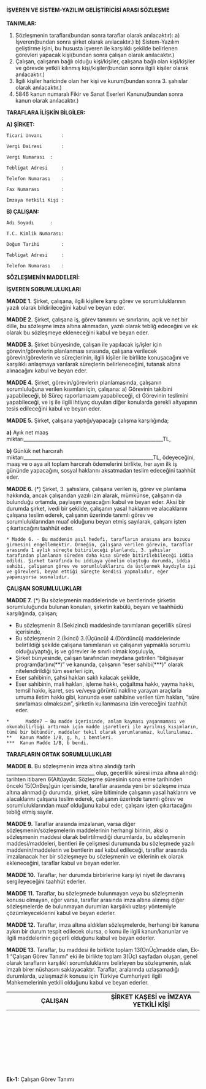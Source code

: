 #### İŞVEREN VE SİSTEM-YAZILIM GELİŞTİRİCİSİ ARASI SÖZLEŞME

**TANIMLAR:**

1) Sözleşmenin tarafları(bundan sonra taraflar olarak anılacaktır):
a) İşveren(bundan sonra şirket olarak anılacaktır.)
b) Sistem-Yazılım geliştirme işini, bu hususta işveren ile karşılıklı şekilde belirlenen görevleri yapacak kişi(bundan sonra çalışan olarak anılacaktır.)
2) Çalışan, çalışanın bağlı olduğu kişi/kişiler, çalışana bağlı olan kişi/kişiler ve görevde yetkili kılınmış kişi/kişiler(bundan sonra ilgili kişiler olarak anılacaktır.)
3) İlgili kişiler haricinde olan her kişi ve kurum(bundan sonra 3. şahıslar olarak anılacaktır.)
4) 5846 kanun numaralı Fikir ve Sanat Eserleri Kanunu(bundan sonra kanun olarak anılacaktır.)

**TARAFLARA İLİŞKİN BİLGİLER:**

**A) ŞİRKET:**

	Ticari Ünvanı		: 
	
	Vergi Dairesi		: 
	
	Vergi Numarası	: 
	
	Tebligat Adresi		: 
	
	Telefon Numarası	: 
	
	Fax Numarası		: 
	
	İmzaya Yetkili Kişi	: 
	
**B) ÇALIŞAN:**

	Adı Soyadı		: 
	
	T.C. Kimlik Numarası: 
	
	Doğum Tarihi		: 
	
	Tebligat Adresi		: 
	
	Telefon Numarası	: 
	

**SÖZLEŞMENİN MADDELERİ:**

**İŞVEREN SORUMLULUKLARI**

**MADDE 1.** Şirket, çalışana, ilgili kişilere karşı görev ve sorumluluklarının yazılı olarak bildirileceğini kabul ve beyan eder.

**MADDE 2.** Şirket, çalışana iş, görev tanımını ve sınırlarını, açık ve net bir dille, bu sözleşme imza altına alınmadan, yazılı olarak tebliğ edeceğini ve ek olarak bu sözleşmeye ekleneceğini kabul ve beyan eder.

**MADDE 3.** Şirket bünyesinde, çalışan ile yapılacak iş/işler için görevin/görevlerin planlanması sırasında, çalışana verilecek görevin/görevlerin ve süreçlerinin, ilgili kişiler ile birlikte konuşacağını ve karşılıklı anlaşmaya varılarak süreçlerin belirleneceğini, tutanak altına alınacağını kabul ve beyan eder.

**MADDE 4.** Şirket, görevin/görevlerin planlamasında, çalışanın sorumluluğuna verilen kısımları için, çalışana:
a) Görevinin takibini yapabileceği,
b) Süreç raporlamasını yapabileceği,
c) Görevinin teslimini yapabileceği,
ve iş ile ilgili ihtiyaç duyulan diğer konularda gerekli altyapının tesis edileceğini kabul ve beyan eder.

**MADDE 5.** Şirket, çalışana yaptığı/yapacağı çalışma karşılığında;

**a)** Ayık net maaş miktarı_________________________________________________________TL,

**b)** Günlük net harcırah miktarı_____________________________________________________TL,
ödeyeceğini, maaş ve o aya ait toplam harcırah ödemelerini birlikte, her ayın ilk iş gününde yapacağını, sosyal haklarını aksatmadan teslim edeceğini taahhüt eder.

**MADDE 6.** (\*) Şirket, 3. şahıslara, çalışana verilen iş, görev ve planlama hakkında, ancak çalışandan yazılı izin alarak, mümkünse, çalışanın da  bulunduğu ortamda, paylaşım yapacağını kabul ve beyan eder. Aksi bir durumda şirket, ivedi bir şekilde, çalışanın yasal haklarını ve alacaklarını çalışana teslim ederek, çalışanın üzerinde tanımlı görev ve sorumluluklarından muaf olduğunu beyan etmiş sayılarak, çalışanı işten çıkartacağını taahhüt eder.

```
* Madde 6. - Bu maddenin asıl hedefi, tarafların arasına ara bozucu girmesini engellemektir. Örneğin, çalışana verilen görevin, taraflar arasında 1 aylık süreçte bitirileceği planlandı, 3. şahıslar tarafından planlanan süreden daha kısa sürede bitirilebileceği iddia edildi. Şirket tarafında bu iddiaya yönelim oluştuğu durumda, iddia sahibi, çalışanın görev ve sorumluluklarını da üstlenmek kaydıyla işi ve görevleri, beyan ettiği süreçte kendisi yapmalıdır, eğer yapamıyorsa susmalıdır.
```

**ÇALIŞAN SORUMLULUKLARI**

**MADDE 7.** (\*) Bu sözleşmenin maddelerinde ve bentlerinde şirketin sorumluluğunda bulunan konuları, şirketin kabülü, beyanı ve taahhüdü karşılığında, çalışan; 
- Bu sözleşmenin 8.(Sekizinci) maddesinde tanımlanan geçerlilik süresi içerisinde, 
- Bu sözleşmenin 2.(İkinci) 3.(Üçüncü) 4.(Dördüncü) maddelerinde belirtildiği şekilde çalışana tanımlanan ve çalışanın yapmakla sorumlu olduğu/yaptığı, iş ve görevler ile sınırlı olmak koşuluyla,
- Şirket bünyesinde, çalışan tarafından meydana getirilen “bilgisayar program(lar)ını(\*\*)” ve kanunda, çalışanın “eser sahibi(\*\*\*)” olarak nitelendirildiği tüm eserleri için,
- Eser sahibinin, şahsi hakları saklı kalacak şekilde, 
- Eser sahibinin, mali hakları, işleme hakkı, çoğaltma hakkı, yayma hakkı, temsil hakkı, işaret, ses ve/veya görüntü nakline yarayan araçlarla umuma iletim hakkı gibi, kanunda eser sahibine verilen tüm hakları, “süre sınırlaması olmaksızın”, şirketin kullanmasına izin vereceğini taahhüt eder.

```
*      Madde7 – Bu madde içerisinde, anlam kayması yaşanmaması ve okunabilirliği artırmak için madde işaretleri ile ayrılmış kısımların, tümü bir bütündür, maddeler tekil olarak yorumlanamaz, kullanılamaz.
**   Kanun Madde 1/B, g, h, ı bentleri.
***  Kanun Madde 1/B, b bendi.
```

**TARAFLARIN ORTAK SORUMLULUKLARI**

**MADDE 8.** Bu sözleşmenin imza altına alındığı tarih ____________________________________ olup, geçerlilik süresi imza altına alındığı tarihten itibaren 6(Altı)aydır. Sözleşme süresinin sona erme tarihinden önceki 15(OnBeş)gün içerisinde, taraflar arasında yeni bir sözleşme imza altına alınmadığı durumda, şirket, süre bitiminde çalışanın yasal haklarını ve alacaklarını çalışana teslim ederek, çalışanın üzerinde tanımlı görev ve sorumluluklarından muaf olduğunu kabul eder, çalışanı işten çıkartacağını tebliğ etmiş sayılır.

**MADDE 9.** Taraflar arasında imzalanan, varsa diğer sözleşmenin/sözleşmelerin maddelerinin herhangi birinin, aksi o sözleşmenin maddesi olarak belirtilmediği durumlarda, bu sözleşmenin maddesi/maddeleri, bentleri ile çelişmesi durumunda bu sözleşmede yazılı maddenin/maddelerin ve bentlerin asıl kabul edileceği, taraflar arasında imzalanacak her bir sözleşmeye bu sözleşmenin ve eklerinin ek olarak ekleneceğini, taraflar kabul ve beyan ederler.

**MADDE 10.**  Taraflar, her durumda birbirlerine karşı iyi niyet ile davranış sergileyeceğini taahhüt ederler.

**MADDE 11.**  Taraflar, bu sözleşmede bulunmayan veya bu sözleşmenin konusu olmayan, eğer varsa, taraflar arasında imza altına alınmış diğer sözleşmelerde de bulunmayan durumları karşılıklı uzlaşı yöntemiyle çözümleyeceklerini kabul ve beyan ederler.

**MADDE 12.** Taraflar, imza altına aldıkları sözleşmelerde, herhangi bir kanuna aykırı bir durum tespit edilecek olursa, o konu ile ilgili kanun/kanunlar ve ilgili maddelerinin geçerli olduğunu kabul ve beyan ederler.

**MADDE 13.**  Taraflar, bu maddesi ile birlikte toplam 13(OnÜç)madde olan, Ek-1 “Çalışan Görev Tanımı” eki ile birlikte toplam 3(Üç) sayfadan oluşan, genel olarak tarafların karşılıklı sorumluluklarını belirleyen bu sözleşmenin, ıslak imzalı birer nüshasını saklayacaktır. Taraflar, aralarında uzlaşamadığı durumlarda, uzlaşmazlık konusu için Türkiye Cumhuriyeti ilgili Mahkemelerinin yetkili olduğunu kabul ve beyan ederler.

<table width="100%">
<tr>
	<td width="50%">
		<center><strong>ÇALIŞAN</strong></center>
	</td>
	<td>
		<center><strong>ŞİRKET KAŞESİ  ve İMZAYA YETKİLİ KİŞİ</strong></center>
	</td>
</tr>
</table>
<p>
&nbsp;
</p>
<p>
&nbsp;
</p>
<p>
&nbsp;
</p>
<p>
&nbsp;
</p>
<p>
&nbsp;
</p>

**Ek-1:** Çalışan Görev Tanımı